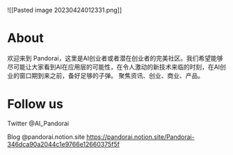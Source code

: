 ![[Pasted image 20230424012331.png]]
# About 

欢迎来到 Pandorai，这里是AI创业者或者潜在创业者的完美社区。我们希望能够尽可能让大家看到AI在应用层的可能性，在令人激动的新技术来临的时刻，在AI创业的窗口期到来之前，备好足够的子弹。
聚焦资讯、创业、商业、产品。

# Follow us 

Twitter @AI_Pandorai

Blog @pandorai.notion.site
https://pandorai.notion.site/Pandorai-346dca90a2044c1e9766e12660375f5f

